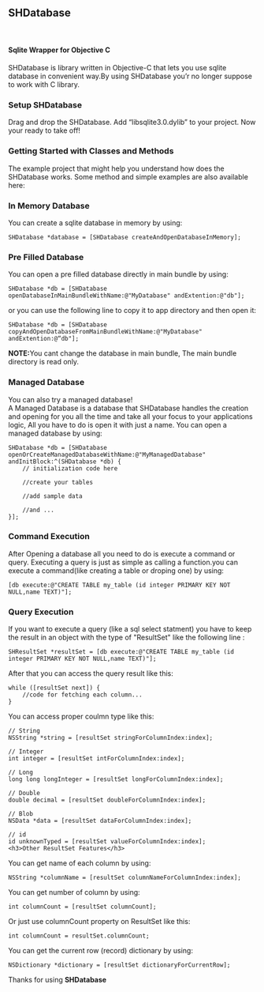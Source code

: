 <h2>SHDatabase</h2><br/>
<h4>Sqlite Wrapper for Objective C</h4>
SHDatabase is library written in Objective-C that lets you use sqlite database in convenient way.By using SHDatabase you’r no longer suppose to work with C library.
<h3>Setup SHDatabase</h3>
Drag and drop the SHDatabase.
Add “libsqlite3.0.dylib” to your project.
Now your ready to take off!
<h3>Getting Started with Classes and Methods</h3>
The example project that might help you understand how does the SHDatabase works. Some method and simple examples are also available here:

<h3>In Memory Database</h3>
You can create a sqlite database in memory by using:

    SHDatabase *database = [SHDatabase createAndOpenDatabaseInMemory];
<h3>Pre Filled Database</h3>
You can open a pre filled database directly in main bundle by using:

    SHDatabase *db = [SHDatabase openDatabaseInMainBundleWithName:@"MyDatabase" andExtention:@"db"];
or you can use the following line to copy it to app directory and then open it:

    SHDatabase *db = [SHDatabase copyAndOpenDatabaseFromMainBundleWithName:@"MyDatabase" andExtention:@“db"];
<b>NOTE:</b>You cant change the database in main bundle, The main bundle directory is read only.
<h3>Managed Database</h3>
You can also try a managed database!<br/>
A Managed Database is a database that SHDatabase handles the creation and opening for you all the time and take all your focus to your applications logic, All you have to do is open it with just a name.
You can open a managed database by using:

    SHDatabase *db = [SHDatabase openOrCreateManagedDatabaseWithName:@"MyManagedDatabase" andInitBlock:^(SHDatabase *db) {
        // initialization code here
        
        //create your tables
        
        //add sample data
        
        //and ...
    }];
<h3>Command Execution</h3>
After Opening a database all you need to do is execute a command or query. Executing a query is just as simple as calling a function.you can execute a command(like creating a table or droping one) by using:

    [db execute:@"CREATE TABLE my_table (id integer PRIMARY KEY NOT NULL,name TEXT)"];
<h3>Query Execution</h3>
If you want to execute a query (like a sql select statment) you have to keep the result in an object with the type of  "ResultSet" like the following line :

    SHResultSet *resultSet = [db execute:@"CREATE TABLE my_table (id integer PRIMARY KEY NOT NULL,name TEXT)"];
After that you can access the query result like this:

    while ([resultSet next]) {
        //code for fetching each column...
    }

You can access proper coulmn type like this:

    // String
    NSString *string = [resultSet stringForColumnIndex:index];
        
    // Integer
    int integer = [resultSet intForColumnIndex:index];
     
    // Long
    long long longInteger = [resultSet longForColumnIndex:index];
     
    // Double
    double decimal = [resultSet doubleForColumnIndex:index];
     
    // Blob
    NSData *data = [resultSet dataForColumnIndex:index];
     
    // id
    id unknownTyped = [resultSet valueForColumnIndex:index];
    <h3>Other ResultSet Features</h3>
You can get name of each column by using:

    NSString *columnName = [resultSet columnNameForColumnIndex:index];
You can get number of column by using:

    int columnCount = [resultSet columnCount];
Or just use columnCount property on ResultSet like this:

    int columnCount = resultSet.columnCount;
You can get the current row (record) dictionary by using:

    NSDictionary *dictionary = [resultSet dictionaryForCurrentRow];

Thanks for using <b>SHDatabase</b>
